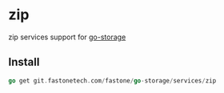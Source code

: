 # zip

zip services support for [go-storage](https://git.fastonetech.com/fastone/go-storage)

## Install

```go
go get git.fastonetech.com/fastone/go-storage/services/zip
```
